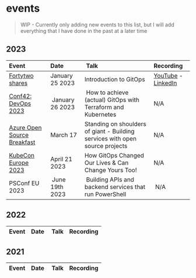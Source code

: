 # events

>WIP - Currently only adding new events to this list, but I will add everything that I have done in the past at a later time

## 2023

| Event | Date | Talk | Recording |
|:------|:-----|:-----|:----------|
| [Fortytwo shares](https://www.linkedin.com/video/event/urn:li:ugcPost:7018209873809051648/) | January 25 2023 | Introduction to GitOps | [YouTube](https://www.youtube.com/watch?v=k0FcQVowZe0) - [LinkedIn](https://www.linkedin.com/video/event/urn:li:ugcPost:7018209873809051648/) |
| [Conf42: DevOps 2023](https://www.conf42.com/DevOps_2023_Roberth_Strand_achieve_gitops_terraform_kubernetes) | January 26 2023 | How to achieve (actual) GitOps with Terraform and Kubernetes | N/A |
| [Azure Open Source Breakfast](https://meetu.ps/e/LSn47/H9Sc9/i) | March 17 | Standing on shoulders of giant - Building services with open source projects | N/A |
| [KubeCon Europe 2023](https://kccnceu2023.sched.com/event/1HydD) | April 21 2023 | How GitOps Changed Our Lives & Can Change Yours Too! | N/A |
| PSConf EU 2023 | June 19th 2023 | Building APIs and backend services that run PowerShell | N/A |

## 2022

| Event | Date | Talk | Recording |
|:------|:-----|:-----|:----------|

## 2021

| Event | Date | Talk | Recording |
|:------|:-----|:-----|:----------|
